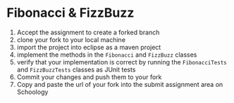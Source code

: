 Fibonacci & FizzBuzz
==================

1. Accept the assignment to create a forked branch
2. clone your fork to your local machine
3. import the project into eclipse as a maven project
4. implement the methods in the `Fibonacci` and `FizzBuzz` classes
5. verify that your implementation is correct by running the `FibonacciTests` and `FizzBuzzTests` classes as JUnit tests
6. Commit your changes and push them to your fork
7. Copy and paste the url of your fork into the submit assignment area on Schoology

